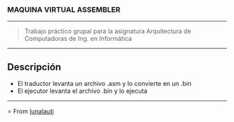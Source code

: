 ### MAQUINA VIRTUAL ASSEMBLER
----
> Trabajo práctico grupal para la asignatura Arquitectura de Computadoras de Ing. en Informática
----
Descripción
----
- El traductor levanta un archivo .asm y lo convierte en un .bin
- El ejecutor levanta el archivo .bin y lo ejecuta 
----
⭐️ From [lunalauti](https://github.com/lunalauti)
